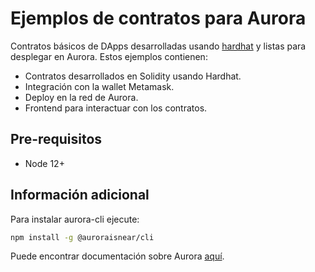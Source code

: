 # Ejemplos de contratos para Aurora

Contratos básicos de DApps desarrolladas usando [hardhat](https://hardhat.org/) y listas para desplegar en Aurora. 
Estos ejemplos contienen:
- Contratos desarrollados en Solidity usando Hardhat.
- Integración con la wallet Metamask.
- Deploy en la red de Aurora.
- Frontend para interactuar con los contratos.

## Pre-requisitos
- Node 12+

## Información adicional
Para instalar aurora-cli ejecute: 
```bash 
npm install -g @auroraisnear/cli
```

Puede encontrar documentación sobre Aurora [aquí](https://doc.aurora.dev/develop/networks).
